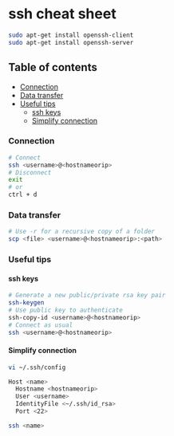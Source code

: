 # ssh cheat sheet
```sh
sudo apt-get install openssh-client
sudo apt-get install openssh-server
```

## Table of contents
* [Connection](#Connection)
* [Data transfer](#Data-transfer)
* [Useful tips](#Useful-tips)
  * [ssh keys](#ssh-keys)
  * [Simplify connection](#Simplify-connection)

### Connection
```sh
# Connect
ssh <username>@<hostnameorip>
# Disconnect
exit
# or
ctrl + d
```
### Data transfer
```sh
# Use -r for a recursive copy of a folder
scp <file> <username>@<hostnameorip>:<path>
```
### Useful tips

#### ssh keys
```sh
# Generate a new public/private rsa key pair
ssh-keygen
# Use public key to authenticate
ssh-copy-id <username>@<hostnameorip>
# Connect as usual
ssh <username>@<hostnameorip>
```

#### Simplify connection
```sh
vi ~/.ssh/config
```
```sh
Host <name>
  Hostname <hostnameorip>
  User <username>
  IdentityFile <~/.ssh/id_rsa>
  Port <22>
```
```sh
ssh <name>
```
